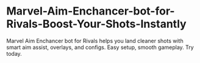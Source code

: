 # Marvel-Aim-Enchancer-bot-for-Rivals-Boost-Your-Shots-Instantly
Marvel Aim Enchancer bot for Rivals helps you land cleaner shots with smart aim assist, overlays, and configs. Easy setup, smooth gameplay. Try today.
